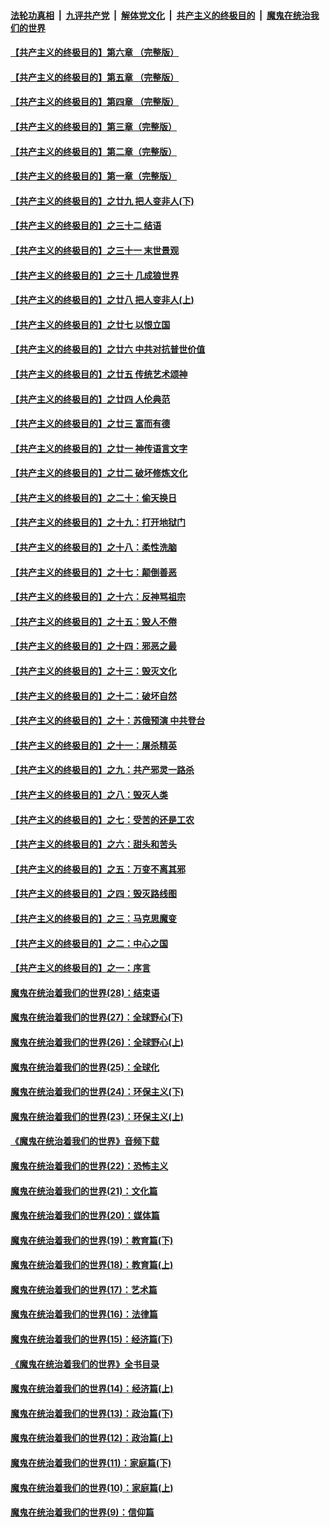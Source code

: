 ####  [法轮功真相](../../../../basic/blob/master/README.md?t=05070801) &nbsp;|&nbsp; [九评共产党](../../../../9ping.md/blob/master/README.md?t=05070801) &nbsp;|&nbsp; [解体党文化](../../../../jtdwh.md/blob/master/README.md?t=05070801)  &nbsp;|&nbsp; [共产主义的终极目的](../../../../gczydzjmd.md/blob/master/README.md?t=05070801) &nbsp;|&nbsp; [魔鬼在统治我们的世界](../../../../mgztzwmdsj.md/blob/master/README.md?t=05070801) 

#### [【共产主义的终极目的】第六章 （完整版）](../pages/nsc422/n11428913.md?t=05070801) 

#### [【共产主义的终极目的】第五章 （完整版）](../pages/nsc422/n11428912.md?t=05070801) 

#### [【共产主义的终极目的】第四章 （完整版）](../pages/nsc422/n11428907.md?t=05070801) 

#### [【共产主义的终极目的】第三章（完整版）](../pages/nsc422/n11428848.md?t=05070801) 

#### [【共产主义的终极目的】第二章（完整版）](../pages/nsc422/n11428831.md?t=05070801) 

#### [【共产主义的终极目的】第一章（完整版）](../pages/nsc422/n11417651.md?t=05070801) 

#### [【共产主义的终极目的】之廿九 把人变非人(下)](../pages/nsc422/n11344140.md?t=05070801) 

#### [【共产主义的终极目的】之三十二 结语](../pages/nsc422/n11360535.md?t=05070801) 

#### [【共产主义的终极目的】之三十一 末世景观](../pages/nsc422/n11351129.md?t=05070801) 

#### [【共产主义的终极目的】之三十 几成狼世界](../pages/nsc422/n11348280.md?t=05070801) 

#### [【共产主义的终极目的】之廿八 把人变非人(上)](../pages/nsc422/n11340492.md?t=05070801) 

#### [【共产主义的终极目的】之廿七 以恨立国](../pages/nsc422/n11336944.md?t=05070801) 

#### [【共产主义的终极目的】之廿六 中共对抗普世价值](../pages/nsc422/n11324785.md?t=05070801) 

#### [【共产主义的终极目的】之廿五 传统艺术颂神](../pages/nsc422/n11296396.md?t=05070801) 

#### [【共产主义的终极目的】之廿四 人伦典范](../pages/nsc422/n11296397.md?t=05070801) 

#### [【共产主义的终极目的】之廿三 富而有德](../pages/nsc422/n11283598.md?t=05070801) 

#### [【共产主义的终极目的】之廿一 神传语言文字](../pages/nsc422/n11263265.md?t=05070801) 

#### [【共产主义的终极目的】之廿二 破坏修炼文化](../pages/nsc422/n11245728.md?t=05070801) 

#### [【共产主义的终极目的】之二十：偷天换日](../pages/nsc422/n11238846.md?t=05070801) 

#### [【共产主义的终极目的】之十九：打开地狱门](../pages/nsc422/n11206376.md?t=05070801) 

#### [【共产主义的终极目的】之十八：柔性洗脑](../pages/nsc422/n11199994.md?t=05070801) 

#### [【共产主义的终极目的】之十七：颠倒善恶](../pages/nsc422/n11179782.md?t=05070801) 

#### [【共产主义的终极目的】之十六：反神骂祖宗](../pages/nsc422/n11166798.md?t=05070801) 

#### [【共产主义的终极目的】之十五：毁人不倦](../pages/nsc422/n11166792.md?t=05070801) 

#### [【共产主义的终极目的】之十四：邪恶之最](../pages/nsc422/n11150249.md?t=05070801) 

#### [【共产主义的终极目的】之十三：毁灭文化](../pages/nsc422/n11135227.md?t=05070801) 

#### [【共产主义的终极目的】之十二：破坏自然](../pages/nsc422/n11135214.md?t=05070801) 

#### [【共产主义的终极目的】之十：苏俄预演 中共登台](../pages/nsc422/n11118424.md?t=05070801) 

#### [【共产主义的终极目的】之十一：屠杀精英](../pages/nsc422/n11118442.md?t=05070801) 

#### [【共产主义的终极目的】之九：共产邪灵一路杀](../pages/nsc422/n11114139.md?t=05070801) 

#### [【共产主义的终极目的】之八：毁灭人类](../pages/nsc422/n11108503.md?t=05070801) 

#### [【共产主义的终极目的】之七：受苦的还是工农](../pages/nsc422/n11101809.md?t=05070801) 

#### [【共产主义的终极目的】之六：甜头和苦头](../pages/nsc422/n11096971.md?t=05070801) 

#### [【共产主义的终极目的】之五：万变不离其邪](../pages/nsc422/n11091285.md?t=05070801) 

#### [【共产主义的终极目的】之四：毁灭路线图](../pages/nsc422/n11086284.md?t=05070801) 

#### [【共产主义的终极目的】之三：马克思魔变](../pages/nsc422/n11061941.md?t=05070801) 

#### [【共产主义的终极目的】之二：中心之国](../pages/nsc422/n11047728.md?t=05070801) 

#### [【共产主义的终极目的】之一：序言](../pages/nsc422/n11086077.md?t=05070801) 

#### [魔鬼在统治着我们的世界(28)：结束语](../pages/nsc422/n10936246.md?t=05070801) 

#### [魔鬼在统治着我们的世界(27)：全球野心(下)](../pages/nsc422/n10928319.md?t=05070801) 

#### [魔鬼在统治着我们的世界(26)：全球野心(上)](../pages/nsc422/n10900318.md?t=05070801) 

#### [魔鬼在统治着我们的世界(25)：全球化](../pages/nsc422/n10788205.md?t=05070801) 

#### [魔鬼在统治着我们的世界(24)：环保主义(下)](../pages/nsc422/n10695307.md?t=05070801) 

#### [魔鬼在统治着我们的世界(23)：环保主义(上)](../pages/nsc422/n10688613.md?t=05070801) 

#### [《魔鬼在统治着我们的世界》音频下载](../pages/nsc422/n10635553.md?t=05070801) 

#### [魔鬼在统治着我们的世界(22)：恐怖主义](../pages/nsc422/n10614727.md?t=05070801) 

#### [魔鬼在统治着我们的世界(21)：文化篇](../pages/nsc422/n10597706.md?t=05070801) 

#### [魔鬼在统治着我们的世界(20)：媒体篇](../pages/nsc422/n10586579.md?t=05070801) 

#### [魔鬼在统治着我们的世界(19)：教育篇(下)](../pages/nsc422/n10564808.md?t=05070801) 

#### [魔鬼在统治着我们的世界(18)：教育篇(上)](../pages/nsc422/n10526970.md?t=05070801) 

#### [魔鬼在统治着我们的世界(17)：艺术篇](../pages/nsc422/n10499093.md?t=05070801) 

#### [魔鬼在统治着我们的世界(16)：法律篇](../pages/nsc422/n10485969.md?t=05070801) 

#### [魔鬼在统治着我们的世界(15)：经济篇(下)](../pages/nsc422/n10469975.md?t=05070801) 

#### [《魔鬼在统治着我们的世界》全书目录](../pages/nsc422/n10464261.md?t=05070801) 

#### [魔鬼在统治着我们的世界(14)：经济篇(上)](../pages/nsc422/n10457370.md?t=05070801) 

#### [魔鬼在统治着我们的世界(13)：政治篇(下)](../pages/nsc422/n10448270.md?t=05070801) 

#### [魔鬼在统治着我们的世界(12)：政治篇(上)](../pages/nsc422/n10444576.md?t=05070801) 

#### [魔鬼在统治着我们的世界(11)：家庭篇(下)](../pages/nsc422/n10440961.md?t=05070801) 

#### [魔鬼在统治着我们的世界(10)：家庭篇(上)](../pages/nsc422/n10435448.md?t=05070801) 

#### [魔鬼在统治着我们的世界(9)：信仰篇](../pages/nsc422/n10432159.md?t=05070801) 

